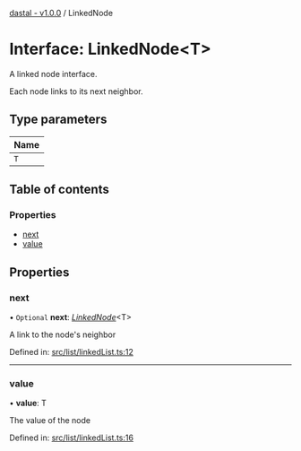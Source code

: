 [dastal - v1.0.0](../README.md) / LinkedNode

# Interface: LinkedNode<T\>

A linked node interface.

Each node links to its next neighbor.

## Type parameters

| Name |
| :------ |
| `T` |

## Table of contents

### Properties

- [next](linkednode.md#next)
- [value](linkednode.md#value)

## Properties

### next

• `Optional` **next**: [*LinkedNode*](linkednode.md)<T\>

A link to the node's neighbor

Defined in: [src/list/linkedList.ts:12](https://github.com/havelessbemore/dastal/blob/4d87fc5/src/list/linkedList.ts#L12)

___

### value

• **value**: T

The value of the node

Defined in: [src/list/linkedList.ts:16](https://github.com/havelessbemore/dastal/blob/4d87fc5/src/list/linkedList.ts#L16)
